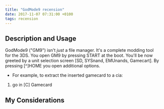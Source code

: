 ```yaml
---
title: "GodMode9 recension"
date: 2017-11-07 07:31:00 +0100
tags: recension
---
```

## Description and Usage
GodMode9 ("GM9") isn't *just* a file manager.
It's a complete modding tool for the 3DS.<!--more-->
You open GM9 by pressing START at the boot. You'll be now greeted by a unit selection screen [SD, SYSnand, EMUnands, Gamecart].
By pressing [^]HOME you open additional options.
* For example, to extract the inserted gamecard to a cia:
1. go in [C] Gamecard
## My Considerations
